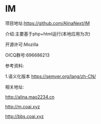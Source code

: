 # IM
项目地址:https://github.com/AlinaNext/IM

介绍:主要基于php+html运行(本地应用为次)

开源许可:Mozilla

OICQ群号:696686213

参考资料:

1.语义化版本  https://semver.org/lang/zh-CN/

相关地址:

http://alina.mao2234.cn

http://m.coai.xyz

http://bbs.coai.xyz
